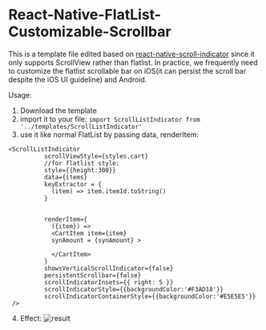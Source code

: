 # React-Native-FlatList-Customizable-Scrollbar

This is a template file edited based on [react-native-scroll-indicator](https://github.com/mishabelokon/react-native-scroll-indicator/) since it only supports ScrollView rather than flatlist. In practice, we frequently need to customize the flatlist scrollable bar on iOS(it can persist the scroll bar despite the iOS UI guideline) and Android.

Usage:
1. Download the template
2. import it to your file:
```import ScrollListIndicator from '../templates/ScrollListIndicator'```
3. use it like normal FlatList by passing data, renderItem:
```
<ScrollListIndicator
          scrollViewStyle={styles.cart}
          //for flatlist style:
          style={{height:300}}
          data={items} 
          keyExtractor = {
            (item) => item.itemId.toString()
          } 


          renderItem={ 
            ({item}) => 
            <CartItem item={item} 
            synAmount = {synAmount} >

            </CartItem>
          }
          showsVerticalScrollIndicator={false} 
          persistentScrollbar={false} 
          scrollIndicatorInsets={{ right: 5 }}
          scrollIndicatorStyle={{backgroundColor:'#F3AD18'}}
          scrollIndicatorContainerStyle={{backgroundColor:'#E5E5E5'}}
 />
 ```
 4. Effect:
 ![result](https://github.com/Stanford-Peng/React-Native-FlatList-Customizable-Scrollbar/blob/main/imgs/WechatIMG8.png)
 
